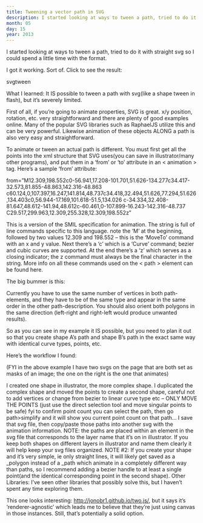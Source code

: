 ```yaml
---
title: Tweening a vector path in SVG
description: I started looking at ways to tween a path, tried to do it with straight svg so I could spend a little time with the format.
month: 05
day: 15
year: 2013
---
```


I started looking at ways to tween a path, tried to do it with straight svg so I could spend a little time with the format.

I got it working. Sort of. Click to see the result:

svgtween

What I learned:
It IS possible to tween a path with svg(like a shape tween in flash), but it’s severely limited.

First of all, if you’re going to animate properties, SVG is great. x/y position, rotation, etc. very straightforward and there are plenty of good examples online. Many of the popular SVG libraries such as RaphaelJS utilize this and can be very powerful. Likewise animation of these objects ALONG a path is also very easy and straightforward.

To animate or tween an actual path is different. You must first get all the points into the xml structure that SVG uses(you can save in illustrator/many other programs), and put them in a ‘from’ or ‘to’ attribute in an < animation > tag. Here’s a sample ‘from’ attribute:

from=”M12.309,198.552c0-56.941,17.208-101.701,51.626-134.277c34.417-32.573,81.855-48.863,142.316-48.863 c60.124,0,107.397,16.247,141.814,48.737c34.418,32.494,51.626,77.294,51.626,134.403c0,56.944-17.169,101.618-51.5,134.026 c-34.334,32.408-81.647,48.612-141.94,48.612c-60.461,0-107.899-16.243-142.316-48.737 C29.517,299.963,12.309,255.328,12.309,198.552z”

This is a version of the SMIL specification for animation. The string is full of line commands specific to this language. note the ‘M’ at the beginning, followed by two values 12.309 and 198.552 – this is the ‘MoveTo’ command with an x and y value. Next there’s a ‘c’ which is a ‘Curve’ command; bezier and cubic curves are supported. At the end there’s a ‘z’ which serves as a closing indicator; the z command must always be the final character in the string. More info on all these commands used on the < path > element can be found here.

The big bummer is this:

Currently you have to use the same number of vertices in both path-elements, and they have to be of the same type and appear in the same order in the other path-description. You should also orient both polygons in the same direction (left-right and right-left would produce unwanted results).

So as you can see in my example it IS possible, but you need to plan it out so that you create shape A’s path and shape B’s path in the exact same way with identical curve types, points, etc.

Here’s the workflow I found:

(FYI in the above example I have two svgs on the page that are both set as masks of an image; the one on the right is the one that animates)

I created one shape in illustrator, the more complex shape.
I duplicated the complex shape and moved the points to create a second shape, careful not to add vertices or change from bezier to linear curve type etc – ONLY MOVE THE POINTS (just use the direct selection tool and move singular points to be safe)
fyi to confirm point count you can select the path, then go path>simplify and it will show you current point count on that path…
I save that svg file, then copy/paste those paths into another svg with the animation information.
NOTE: the paths are placed within an element in the svg file that corresponds to the layer name that it’s on in illustrator. If you keep both shapes on different layers in illustrator and name them clearly it will help keep your svg files organized.
NOTE #2: If you create your shape and it’s very simple, ie only straight lines, it will likely get saved as a _polygon instead of a _path which animate in a completely different way than paths, so I recommend adding a bezier handle to at least a single point(and the identical corresponding point in the second shape).
 Other Libraries:
I’ve seen other libraries that possibly solve this, but I haven’t spent any time exploring them.

This one looks interesting: http://jonobr1.github.io/two.js/, but it says it’s ‘renderer-agnostic’ which leads me to believe that they’re just using canvas in those instances. Still, that’s potentially a solid option.

 